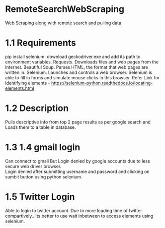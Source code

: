 # RemoteSearchWebScraping
Web Scraping along with remote search and pulling data
# 1.1 Requirements
pip install selenium.
download geckodriver.exe and add its path to environment variables.
Requests. Downloads files and web pages from the Internet.
Beautiful Soup. Parses HTML, the format that web pages are written in.
Selenium. Launches and controls a web browser. Selenium is able to fill in forms and simulate mouse clicks in this browser.
Refer Link for identifying elements - https://selenium-python.readthedocs.io/locating-elements.html
# 1.2 Description
Pulls descriptive info from top 2 page results as per google search and Loads them to a table in database.
# 1.3 1.4 gmail login
 Can connect to gmail But Login denied by google accounts due to less secure web driver browser.  
 Login denied after submitting username and password and clicking on sumbit button using python selenium.
# 1.5 Twitter Login
 Able to login to twitter account. Due to more loading time of twitter compartively.. Its better to use wait inbetween to access elements using selenium.

